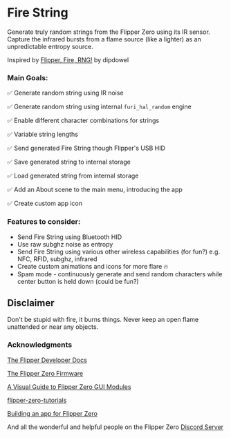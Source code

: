 # Fire String
Generate truly random strings from the Flipper Zero using its IR sensor. Capture the infrared bursts from a flame source (like a lighter) as an unpredictable entropy source.

Inspired by [Flipper, Fire, RNG!](https://github.com/dipdowel/flipper-fire-rng) by dipdowel

### Main Goals:
:white_check_mark: Generate random string using IR noise

:white_check_mark: Generate random string using internal `furi_hal_random` engine

:white_check_mark: Enable different character combinations for strings

:white_check_mark: Variable string lengths

:white_check_mark: Send generated Fire String though Flipper's USB HID

:white_check_mark: Save generated string to internal storage

:white_check_mark: Load generated string from internal storage

:white_check_mark: Add an About scene to the main menu, introducing the app

:white_check_mark: Create custom app icon

### Features to consider:
* Send Fire String using Bluetooth HID
* Use raw subghz noise as entropy
* Send Fire String using various other wireless capabilities (for fun?) e.g. NFC, RFID, subghz, infrared
* Create custom animations and icons for more flare 🔥
* Spam mode - continuously generate and send random characters while center button is held down (could be fun?)

## Disclaimer

Don't be stupid with fire, it burns things. Never keep an open flame unattended or near any objects.

### Acknowledgments
[The Flipper Developer Docs](https://developer.flipper.net/flipperzero/doxygen/)

[The Flipper Zero Firmware](https://github.com/flipperdevices/flipperzero-firmware)

[A Visual Guide to Flipper Zero GUI Modules](https://brodan.biz/blog/a-visual-guide-to-flipper-zero-gui-components/)

[flipper-zero-tutorials](https://github.com/jamisonderek/flipper-zero-tutorials)

[Building an app for Flipper Zero](https://instantiator.dev/post/flipper-zero-app-tutorial-01/])

And all the wonderful and helpful people on the Flipper Zero [Discord Server](https://flipperzero.one/discord) 

